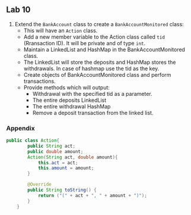 ## Lab 10

1. Extend the `BankAccount` class to create a `BankAccountMonitored` class:
    - This will have an `Action` class.
    - Add a new member variable to the Action class called `tid` (Rransaction ID). It will be private and of type `int`.
    - Maintain a LinkedList and HashMap in the BankAccountMonitored class.
    - The LinkedList will store the deposits and HashMap stores the withdrawals. In case of hashmap use the tid as the key.
    - Create objects of BankAccountMonitored class and perform transactions.
    - Provide methods which will output:
        - Withdrawal with the specified tid as a parameter. 
        - The entire deposits LinkedList
        - The entire withdrawal HashMap
        - Remove a deposit transaction from the linked list.

### Appendix

```java
public class Action{
        public String act;
        public double amount;
        Action(String act, double amount){
            this.act = act;
            this.amount = amount;
        }

        @Override
        public String toString() {
            return ("(" + act + ", " + amount + ")");
        }
    }
```

